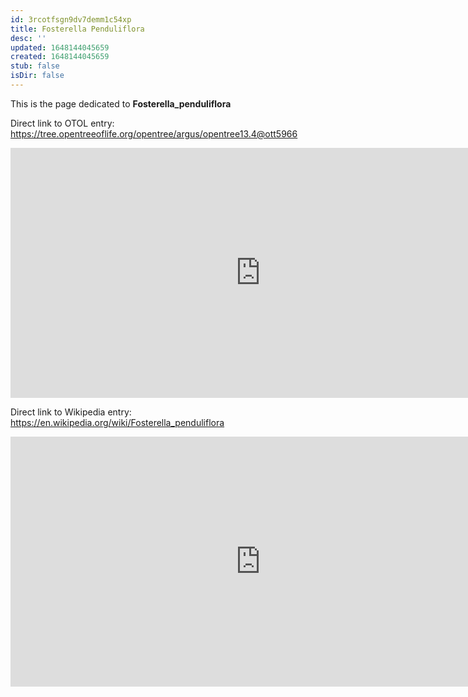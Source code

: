 ```yaml
---
id: 3rcotfsgn9dv7demm1c54xp
title: Fosterella Penduliflora
desc: ''
updated: 1648144045659
created: 1648144045659
stub: false
isDir: false
---
```

This is the page dedicated to **Fosterella_penduliflora**


Direct link to OTOL entry: https://tree.opentreeoflife.org/opentree/argus/opentree13.4@ott5966



<html>
    <body>
    <iframe src="https://tree.opentreeoflife.org/opentree/argus/opentree13.4@ott5966"
    width="800" height="400" frameborder="0" allowfullscreen> </iframe>
    </body>
</html>
    


Direct link to Wikipedia entry: https://en.wikipedia.org/wiki/Fosterella_penduliflora



<html>
    <body>
    <iframe src="https://en.wikipedia.org/wiki/Fosterella_penduliflora"
    width="800" height="400" frameborder="0" allowfullscreen> </iframe>
    </body>
</html>
    
